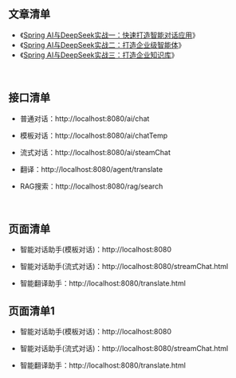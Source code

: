 ## 文章清单
- 《[Spring AI与DeepSeek实战一：快速打造智能对话应用](https://mp.weixin.qq.com/s/Y4hRX5gmmGcSxc_YK0TAgw)》
- 《[Spring AI与DeepSeek实战二：打造企业级智能体](https://mp.weixin.qq.com/s/g73g6JpE73GcAEy8MygBlg)》
- 《[Spring AI与DeepSeek实战三：打造企业知识库](https://mp.weixin.qq.com/s/Hv11MahaaEfHJP4DEFi2tg)》

&nbsp;
## 接口清单
- 普通对话：http://localhost:8080/ai/chat
- 模板对话：http://localhost:8080/ai/chatTemp
- 流式对话：http://localhost:8080/ai/steamChat

- 翻译：http://localhost:8080/agent/translate

- RAG搜索：http://localhost:8080/rag/search

&nbsp;
## 页面清单
- 智能对话助手(模板对话)：http://localhost:8080
- 智能对话助手(流式对话)：http://localhost:8080/streamChat.html

- 智能翻译助手：http://localhost:8080/translate.html

## 页面清单1
- 智能对话助手(模板对话)：http://localhost:8080
- 智能对话助手(流式对话)：http://localhost:8080/streamChat.html

- 智能翻译助手：http://localhost:8080/translate.html